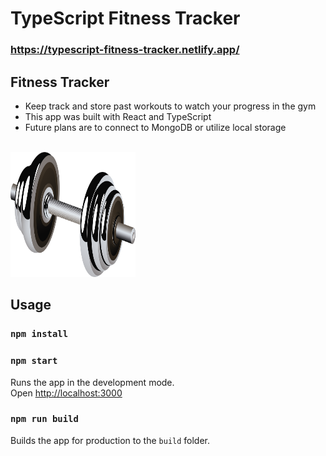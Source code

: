 # TypeScript Fitness Tracker

### https://typescript-fitness-tracker.netlify.app/

## Fitness Tracker

- Keep track and store past workouts to watch your progress in the gym
- This app was built with React and TypeScript
- Future plans are to connect to MongoDB or utilize local storage

<br>
<img src="./public/gym.png" alt="drawing" width="200" height="200"/>

## Usage

### `npm install`

### `npm start`

Runs the app in the development mode.<br>
Open [http://localhost:3000](http://localhost:3000)

### `npm run build`

Builds the app for production to the `build` folder.<br>

